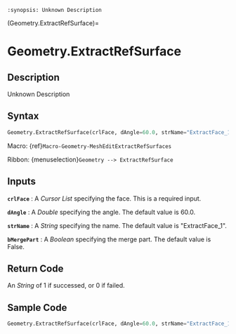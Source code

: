 ```{module} Geometry.ExtractRefSurface()
:synopsis: Unknown Description
```

(Geometry.ExtractRefSurface)=

# Geometry.ExtractRefSurface

## Description

Unknown Description

## Syntax

```python
Geometry.ExtractRefSurface(crlFace, dAngle=60.0, strName="ExtractFace_1", bMergePart=False)
```

Macro: {ref}`Macro-Geometry-MeshEditExtractRefSurfaces`

Ribbon: {menuselection}`Geometry --> ExtractRefSurface`

## Inputs

**`crlFace`**
: A _Cursor List_ specifying the face. This is a required input.

**`dAngle`**
: A _Double_ specifying the angle. The default value is 60.0.

**`strName`**
: A _String_ specifying the name. The default value is "ExtractFace_1".

**`bMergePart`**
: A _Boolean_ specifying the merge part. The default value is False.

## Return Code

An _String_ of 1 if successed, or 0 if failed.

## Sample Code

```python
Geometry.ExtractRefSurface(crlFace, dAngle=60.0, strName="ExtractFace_1", bMergePart=False)
```
